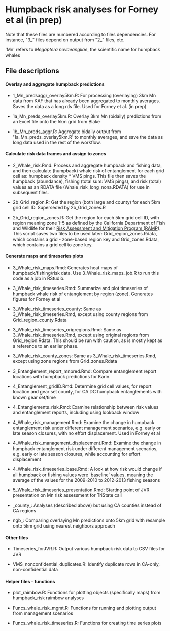 # Humpback risk analyses for Forney et al (in prep)

Note that these files are numbered according to files dependencies. For instance, "3_" files depend on output from "2_" files, etc.

'Mn' refers to <em>Megaptera novaeangliae</em>, the scientific name for humpback whales



## File descriptions

<!-- section break -->
#### Overlay and aggregate humpback predictions

* 1_Mn_predsaggr_overlay5km.R: For processing  (overlaying) 3km Mn data from KAF that has already been aggregated to monthly averages. Saves the data as a long rds file. Used for Forney et al. (in prep)

* 1a_Mn_preds_overlay5km.R: Overlay 3km Mn (bidaily) predictions from an Excel file onto the 5km grid from Blake

* 1b_Mn_preds_aggr.R: Aggregate bidaily output from '1a_Mn_preds_overlay5km.R' to monthly averages, and save the data as long data used in the rest of the workflow.

<!-- section break -->
#### Calculate risk data frames and assign to zones

* 2_Whale_risk.Rmd: Process and aggregate humpback and fishing data, and then calculate (humpback) whale risk of entanglement for each grid cell as: humpback density * VMS pings. This file then saves the humpback (abundance), fishing (total sum: VMS pings), and risk (total) values as an RDATA file (Whale_risk_long_nona.RDATA) for use in subsequent files.

* 2b_Grid_region.R: Get the region (both large and county) for each 5km grid cell ID. Superseded by 2b_Grid_zones.R

* 2b_Grid_region_zones.R: Get the region for each 5km grid cell ID, with region meaning zone 1-5 as defined by the California Department of Fish and Wildlife for their [Risk Assessment and Mitigation Program (RAMP)](https://wildlife.ca.gov/Conservation/Marine/Whale-Safe-Fisheries). This script saves two files to be used later: Grid_region_zones.Rdata, which contains a grid - zone-based region key and Grid_zones.Rdata, which contains a grid cell to zone key.

<!-- section break -->
#### Generate maps and timeseries plots

* 3_Whale_risk_maps.Rmd: Generates heat maps of humpback/fishing/risk data. Use 3_Whale_risk_maps_job.R to run this code as a job in RStudio.

* 3_Whale_risk_timeseries.Rmd: Summarize and plot timeseries of humpback whale risk of entanglement by region (zone). Generates figures for Forney et al

* 3_Whale_risk_timeseries_county: Same as 3_Whale_risk_timeseries.Rmd, except using county regions from Grid_region_county.Rdata

* 3_Whale_risk_timeseries_origregions.Rmd: Same as 3_Whale_risk_timeseries.Rmd, except using original regions from Grid_region.Rdata. This should be run with caution, as is mostly kept as a reference to an earlier phase.

* 3_Whale_risk_county_zones: Same as 3_Whale_risk_timeseries.Rmd, except using zone regions from Grid_zones.Rdata

* 3_Entanglement_report_mnpred.Rmd: Compare entanglement report locations with humpback predictions for Karin.





* 4_Entanglement_gridID.Rmd: Determine grid cell values, for report location and gear set county, for CA DC humpback entanglements with known gear set/time

* 4_Entanglements_risk.Rmd: Examine relationship between risk values and entanglement reports, including using lookback window

* 4_Whale_risk_management.Rmd: Examine the change in humpback entanglement risk under different management scenarios, e.g. early or late season closures, with no effort displacement. Used in Forney et al

* 4_Whale_risk_management_displacement.Rmd: Examine the change in humpback entanglement risk under different management scenarios, e.g. early or late season closures, while accounting for effort displacement

* 4_Whale_risk_timeseries_base.Rmd: A look at how risk would change if all humpback or fishing values were 'baseline' values, meaning the average of the values for the 2009-2010 to 2012-2013 fishing seasons

* 5_Whale_risk_timeseries_presentation.Rmd: Starting point of JVR presentation on Mn risk assessment for TriState call

* \_county_: Analyses (described above) but using CA counties instead of CA regions

* ngb_: Comparing overlaying Mn predictions onto 5km grid with resample onto 5km grid using nearest neighbors approach


<!-- section break -->
#### Other files

* Timeseries_forJVR.R: Output various humpback risk data to CSV files for JVR

* VMS_nonconfidential_duplicates.R: Identify duplicate rows in CA-only, non-confidential data

<!-- section break -->
#### Helper files - functions

* plot_raimbow.R: Functions for plotting objects (specifically maps) from humpback_risk raimbow analyses

* Funcs_whale_risk_mgmt.R: Functions for running and plotting output from management scenarios

* Funcs_whale_risk_timeseries.R: Functions for creating time series plots
